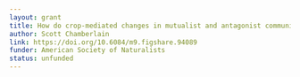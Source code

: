 ```yaml
---
layout: grant
title: How do crop-mediated changes in mutualist and antagonist communities affect selection on floral and defense traits?
author: Scott Chamberlain
link: https://doi.org/10.6084/m9.figshare.94089
funder: American Society of Naturalists
status: unfunded
---
```

